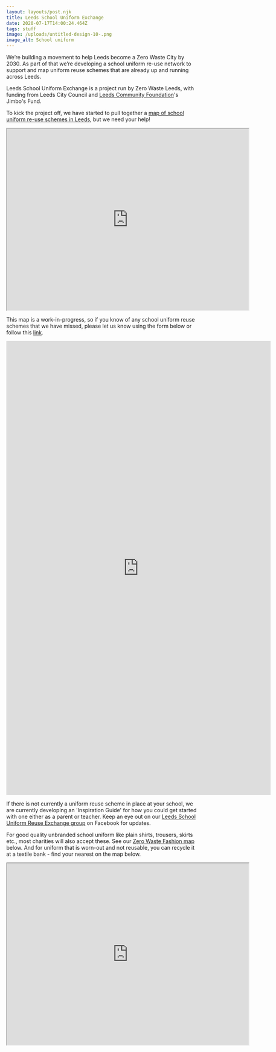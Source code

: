 ```yaml
---
layout: layouts/post.njk
title: Leeds School Uniform Exchange
date: 2020-07-17T14:00:24.464Z
tags: stuff
image: /uploads/untitled-design-10-.png
image_alt: School uniform
---
```

We’re building a movement to help Leeds become a Zero Waste City by 2030. As part of that we’re developing a school uniform re-use network to support and map uniform reuse schemes that are already up and running across Leeds.

Leeds School Uniform Exchange is a project run by Zero Waste Leeds, with funding from Leeds City Council and [Leeds Community Foundation](https://leedscf.org.uk/)'s Jimbo's Fund.

To kick the project off, we have started to pull together a [map of school uniform re-use schemes in Leeds](https://www.google.com/maps/d/u/0/viewer?mid=12f68wxlwJ-MdovH7aQRHCwJyBDkWn-v3&ll=53.79479222009331%2C-1.5229087614461334&z=12), but we need your help! 

<iframe src="https://www.google.com/maps/d/embed?mid=12f68wxlwJ-MdovH7aQRHCwJyBDkWn-v3" width="640" height="480"></iframe>

This map is a work-in-progress, so if you know of any school uniform reuse schemes that we have missed, please let us know using the form below or follow this [link](https://forms.gle/TbbcxuSpPPgczCth8).

<iframe src="https://docs.google.com/forms/d/e/1FAIpQLScc6Tbaj9InU1xwFqfXtgW186Gm7Cj22iI-rVK_eMzAzbpkbw/viewform?embedded=true" width="700" height="1200" frameborder="0" marginheight="0" marginwidth="0">Loading…</iframe>

If there is not currently a uniform reuse scheme in place at your school, we are currently developing an 'Inspiration Guide' for how you could get started with one either as a parent or teacher. Keep an eye out on our [Leeds School Uniform Reuse Exchange group](https://www.facebook.com/groups/603050533660854/permalink/605410550091519/?notif_id=1593425728610333&notif_t=group_description_change) on Facebook for updates. 

For good quality unbranded school uniform like plain shirts, trousers, skirts etc., most charities will also accept these. See our [Zero Waste Fashion map](https://www.google.com/maps/d/u/1/viewer?hl=en&mid=18ktKdUeew3oQpjOnezeTyLtt9pk1KK7w&ll=53.836763656561054%2C-1.5013154999999268&z=11) below. And for uniform that is worn-out and not reusable, you can recycle it at a textile bank - find your nearest on the map below.

<iframe src="https://www.google.com/maps/d/embed?mid=18ktKdUeew3oQpjOnezeTyLtt9pk1KK7w&hl=en" width="640" height="480"></iframe>